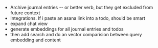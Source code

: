 - Archive journal entries -- or better verb, but they get excluded from future context
- Integrations. If i paste an asana link into a todo, should be smart
- expand chat view
- generate embeddings for all journal entries and todos
- then add search and do an vector comparision between query embedding and content
